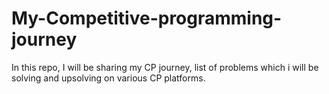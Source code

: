 # My-Competitive-programming-journey
In this repo, I will be sharing my CP journey, list of problems which i will be solving and upsolving on various CP platforms.

